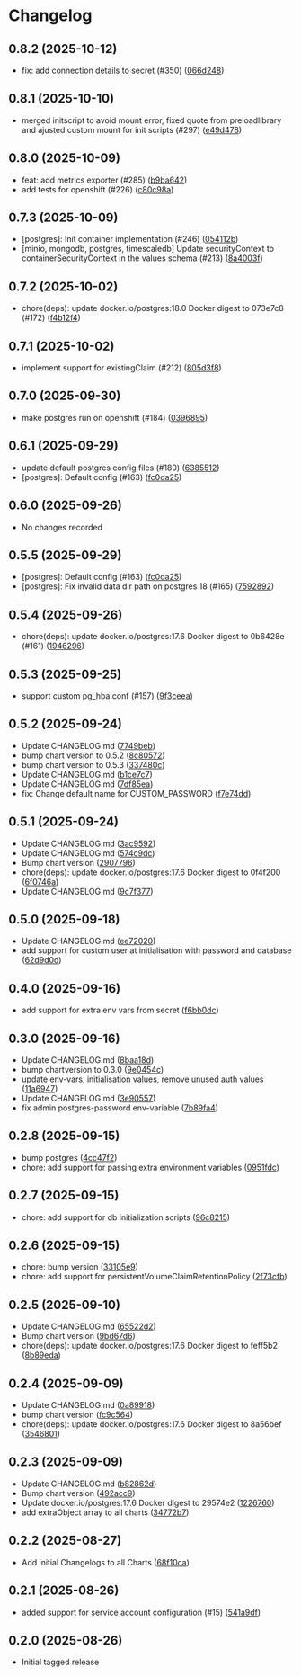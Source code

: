 # Changelog


## 0.8.2 (2025-10-12)

* fix: add connection details to secret (#350) ([066d248](https://github.com/CloudPirates-io/helm-charts/commit/066d248))

## 0.8.1 (2025-10-10)

* merged initscript to avoid mount error, fixed quote from preloadlibrary and ajusted custom mount for init scripts (#297) ([e49d478](https://github.com/CloudPirates-io/helm-charts/commit/e49d478))

## 0.8.0 (2025-10-09)

* feat: add metrics exporter (#285) ([b9ba642](https://github.com/CloudPirates-io/helm-charts/commit/b9ba642))
* add tests for openshift (#226) ([c80c98a](https://github.com/CloudPirates-io/helm-charts/commit/c80c98a))

## 0.7.3 (2025-10-09)

* [postgres]: Init container implementation (#246) ([054112b](https://github.com/CloudPirates-io/helm-charts/commit/054112b))
*  [minio, mongodb, postgres, timescaledb] Update securityContext to containerSecurityContext in the values schema (#213) ([8a4003f](https://github.com/CloudPirates-io/helm-charts/commit/8a4003f))

## 0.7.2 (2025-10-02)

* chore(deps): update docker.io/postgres:18.0 Docker digest to 073e7c8 (#172) ([f4b12f4](https://github.com/CloudPirates-io/helm-charts/commit/f4b12f4))

## 0.7.1 (2025-10-02)

* implement support for existingClaim (#212) ([805d3f8](https://github.com/CloudPirates-io/helm-charts/commit/805d3f8))

## 0.7.0 (2025-09-30)

* make postgres run on openshift (#184) ([0396895](https://github.com/CloudPirates-io/helm-charts/commit/0396895))

## 0.6.1 (2025-09-29)

* update default postgres config files (#180) ([6385512](https://github.com/CloudPirates-io/helm-charts/commit/6385512))
* [postgres]: Default config (#163) ([fc0da25](https://github.com/CloudPirates-io/helm-charts/commit/fc0da25))

## 0.6.0 (2025-09-26)

* No changes recorded

## 0.5.5 (2025-09-29)

* [postgres]: Default config (#163) ([fc0da25](https://github.com/CloudPirates-io/helm-charts/commit/fc0da25))
* [postgres]: Fix invalid data dir path on postgres 18 (#165) ([7592892](https://github.com/CloudPirates-io/helm-charts/commit/7592892))

## 0.5.4 (2025-09-26)

* chore(deps): update docker.io/postgres:17.6 Docker digest to 0b6428e (#161) ([1946296](https://github.com/CloudPirates-io/helm-charts/commit/1946296))

## 0.5.3 (2025-09-25)

* support custom pg_hba.conf (#157) ([9f3ceea](https://github.com/CloudPirates-io/helm-charts/commit/9f3ceea))

## 0.5.2 (2025-09-24)

* Update CHANGELOG.md ([7749beb](https://github.com/CloudPirates-io/helm-charts/commit/7749beb))
* bump chart version to 0.5.2 ([8c80572](https://github.com/CloudPirates-io/helm-charts/commit/8c80572))
* bump chart version to 0.5.3 ([337480c](https://github.com/CloudPirates-io/helm-charts/commit/337480c))
* Update CHANGELOG.md ([b1ce7c7](https://github.com/CloudPirates-io/helm-charts/commit/b1ce7c7))
* Update CHANGELOG.md ([7df85ea](https://github.com/CloudPirates-io/helm-charts/commit/7df85ea))
* fix: Change default name for CUSTOM_PASSWORD ([f7e74dd](https://github.com/CloudPirates-io/helm-charts/commit/f7e74dd))

## 0.5.1 (2025-09-24)

* Update CHANGELOG.md ([3ac9592](https://github.com/CloudPirates-io/helm-charts/commit/3ac9592))
* Update CHANGELOG.md ([574c9dc](https://github.com/CloudPirates-io/helm-charts/commit/574c9dc))
* Bump chart version ([2907796](https://github.com/CloudPirates-io/helm-charts/commit/2907796))
* chore(deps): update docker.io/postgres:17.6 Docker digest to 0f4f200 ([6f0746a](https://github.com/CloudPirates-io/helm-charts/commit/6f0746a))
* Update CHANGELOG.md ([9c7f377](https://github.com/CloudPirates-io/helm-charts/commit/9c7f377))

## 0.5.0 (2025-09-18)

* Update CHANGELOG.md ([ee72020](https://github.com/CloudPirates-io/helm-charts/commit/ee72020))
* add support for custom user at initialisation with password and database ([62d9d0d](https://github.com/CloudPirates-io/helm-charts/commit/62d9d0d))

## 0.4.0 (2025-09-16)

* add support for extra env vars from secret ([f6bb0dc](https://github.com/CloudPirates-io/helm-charts/commit/f6bb0dc))

## 0.3.0 (2025-09-16)

* Update CHANGELOG.md ([8baa18d](https://github.com/CloudPirates-io/helm-charts/commit/8baa18d))
* bump chartversion to 0.3.0 ([9e0454c](https://github.com/CloudPirates-io/helm-charts/commit/9e0454c))
* update env-vars, initialisation values, remove unused auth values ([11a6947](https://github.com/CloudPirates-io/helm-charts/commit/11a6947))
* Update CHANGELOG.md ([3e90557](https://github.com/CloudPirates-io/helm-charts/commit/3e90557))
* fix admin postgres-password env-variable ([7b89fa4](https://github.com/CloudPirates-io/helm-charts/commit/7b89fa4))

## 0.2.8 (2025-09-15)

* bump postgres ([4cc47f2](https://github.com/CloudPirates-io/helm-charts/commit/4cc47f2))
* chore: add support for passing extra environment variables ([0951fdc](https://github.com/CloudPirates-io/helm-charts/commit/0951fdc))

## 0.2.7 (2025-09-15)

* chore: add support for db initialization scripts ([96c8215](https://github.com/CloudPirates-io/helm-charts/commit/96c8215))

## 0.2.6 (2025-09-15)

* chore: bump version ([33105e9](https://github.com/CloudPirates-io/helm-charts/commit/33105e9))
* chore: add support for persistentVolumeClaimRetentionPolicy ([2f73cfb](https://github.com/CloudPirates-io/helm-charts/commit/2f73cfb))

## 0.2.5 (2025-09-10)

* Update CHANGELOG.md ([65522d2](https://github.com/CloudPirates-io/helm-charts/commit/65522d2))
* Bump chart version ([9bd67d6](https://github.com/CloudPirates-io/helm-charts/commit/9bd67d6))
* chore(deps): update docker.io/postgres:17.6 Docker digest to feff5b2 ([8b89eda](https://github.com/CloudPirates-io/helm-charts/commit/8b89eda))

## 0.2.4 (2025-09-09)

* Update CHANGELOG.md ([0a89918](https://github.com/CloudPirates-io/helm-charts/commit/0a89918))
* bump chart version ([fc9c564](https://github.com/CloudPirates-io/helm-charts/commit/fc9c564))
* chore(deps): update docker.io/postgres:17.6 Docker digest to 8a56bef ([3546801](https://github.com/CloudPirates-io/helm-charts/commit/3546801))

## 0.2.3 (2025-09-09)

* Update CHANGELOG.md ([b82862d](https://github.com/CloudPirates-io/helm-charts/commit/b82862d))
* Bump chart version ([492acc9](https://github.com/CloudPirates-io/helm-charts/commit/492acc9))
* Update docker.io/postgres:17.6 Docker digest to 29574e2 ([1226760](https://github.com/CloudPirates-io/helm-charts/commit/1226760))
* add extraObject array to all charts ([34772b7](https://github.com/CloudPirates-io/helm-charts/commit/34772b7))

## 0.2.2 (2025-08-27)

* Add initial Changelogs to all Charts ([68f10ca](https://github.com/CloudPirates-io/helm-charts/commit/68f10ca))

## 0.2.1 (2025-08-26)

* added support for service account configuration (#15) ([541a9df](https://github.com/CloudPirates-io/helm-charts/commit/541a9df))

## 0.2.0 (2025-08-26)

* Initial tagged release
